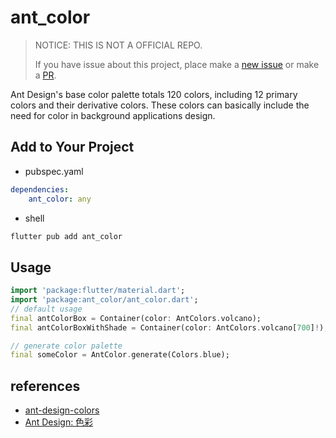 # ant_color

> NOTICE: THIS IS NOT A OFFICIAL REPO.
>
> If you have issue about this project, place make a [new issue](https://github.com/goose-kit/goose_ui/issues?q=is%3Aissue+is%3Aopen+ant_color) or make a [PR](https://github.com/goose-kit/goose_ui/compare).

Ant Design's base color palette totals 120 colors, including 12 primary colors and their derivative colors. These colors can basically include the need for color in background applications design.

## Add to Your Project

* pubspec.yaml
```yaml
dependencies:
    ant_color: any
```
* shell
```dart
flutter pub add ant_color
```

## Usage

```dart
import 'package:flutter/material.dart';
import 'package:ant_color/ant_color.dart';
// default usage
final antColorBox = Container(color: AntColors.volcano);
final antColorBoxWithShade = Container(color: AntColors.volcano[700]!);

// generate color palette
final someColor = AntColor.generate(Colors.blue);
```


## references

* [ant-design-colors](https://github.com/ant-design/ant-design-colors)
* [Ant Design: 色彩](https://ant.design/docs/spec/colors-cn)